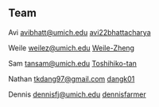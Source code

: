 

## Team

Avi avibhatt@umich.edu [avi22bhattacharya](https://github.com/avi22bhattacharya)

Weile weilez@umich.edu [Weile-Zheng](https://github.com/Weile-Zheng)

Sam tansam@umich.edu [Toshihiko-tan](https://github.com/Toshihiko-tan)

Nathan tkdang97@gmail.com [dangk01](https://github.com/dangk01)

Dennis dennisfj@umich.edu [dennisfarmer](https://github.com/dennisfarmer)

